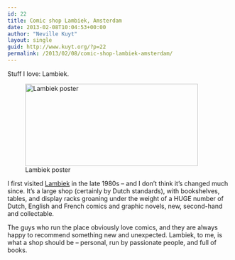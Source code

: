 ```yaml
---
id: 22
title: Comic shop Lambiek, Amsterdam
date: 2013-02-08T10:04:53+00:00
author: "Neville Kuyt"
layout: single
guid: http://www.kuyt.org/?p=22
permalink: /2013/02/08/comic-shop-lambiek-amsterdam/
---
```

Stuff I love: Lambiek.  
<figure style="width: 389px" class="wp-caption alignnone"><img loading="lazy" alt="Lambiek poster" src="http://www.lambiek.net/news/img/1024-155-940-q8v.jpg" width="389" height="185" /><figcaption class="wp-caption-text">Lambiek poster</figcaption></figure>

I first visited [Lambiek](http://www.lambiek.net/ "Lambiek website") in the late 1980s &#8211; and I don&#8217;t think it&#8217;s changed much since. It&#8217;s a large shop (certainly by Dutch standards), with bookshelves, tables, and display racks groaning under the weight of a HUGE number of Dutch, English and French comics and graphic novels, new, second-hand and collectable.

The guys who run the place obviously love comics, and they are always happy to recommend something new and unexpected. Lambiek, to me, is what a shop should be &#8211; personal, run by passionate people, and full of books.